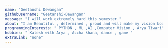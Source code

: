 ```yaml
---
name: "Geetanshi Dewangan"
githubUsername: "Geetanshi-Dewangan"
message: "I will work extremely hard this semester."
about: "I am Beautiful , determined , proud and will make my vision board true ."
programmingInterests: " PYTHON , ML ,AI ,Computer Vision , Arya Tiwari"
hobbies: " Kalesh with Arya , Accha khana, dance , game "
extraLink: "none"
---
```

 
